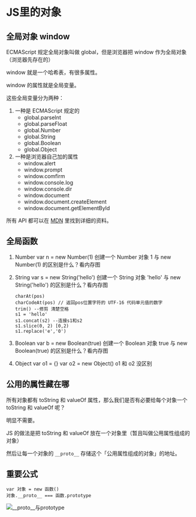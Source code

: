 # JS里的对象

## 全局对象 window

ECMAScript 规定全局对象叫做 global，但是浏览器把 window 作为全局对象（浏览器先存在的）

window 就是一个哈希表，有很多属性。

window 的属性就是全局变量。

这些全局变量分为两种：

1. 一种是 ECMAScript 规定的
   - global.parseInt
   - global.parseFloat
   - global.Number
   - global.String
   - global.Boolean
   - global.Object
2. 一种是浏览器自己加的属性
   - window.alert
   - window.prompt
   - window.comfirm
   - window.console.log
   - window.console.dir
   - window.document
   - window.document.createElement
   - window.document.getElementById

所有 API 都可以在 [MDN](https://developer.mozilla.org/zh-CN/) 里找到详细的资料。

## 全局函数

1. Number
   var n = new Number(1) 创建一个 Number 对象
   1 与 new Number(1) 的区别是什么？看内存图

2. String
   var s = new String('hello') 创建一个 String 对象
   'hello' 与 new String('hello') 的区别是什么？看内存图

   ```
   charAt(pos)
   charCodeAt(pos) // 返回pos位置字符的 UTF-16 代码单元值的数字
   trim() --修剪 清楚空格
   s1 = 'hello'
   s1.concat(s2) --连接s1和s2
   s1.slice(0, 2) [0,2)
   s1.replace('e','0')
   ```

3. Boolean
   var b = new Boolean(true) 创建一个 Boolean 对象
   true 与 new Boolean(true) 的区别是什么？看内存图

4. Object
   var o1 = {}
   var o2 = new Object()
   o1 和 o2 没区别

## 公用的属性藏在哪

所有对象都有 toString 和 valueOf 属性，那么我们是否有必要给每个对象一个 toString 和 valueOf 呢？

明显不需要。

JS 的做法是把 toString 和 valueOf 放在一个对象里（暂且叫做公用属性组成的对象）

然后让每一个对象的 `__proto__` 存储这个「公用属性组成的对象」的地址。

## 重要公式

```
var 对象 = new 函数()
对象.__proto__ === 函数.prototype
```

![__proto__与prototype](https://i.loli.net/2017/11/27/5a1b785d4f5f8.png)